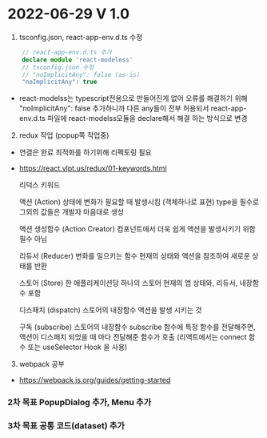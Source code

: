 2022-06-29 V 1.0
================
1. tsconfig.json, react-app-env.d.ts 수정

  ``` typescript
      // react-app-env.d.ts 추가
      declare module 'react-modeless'         
      // tsconfig.json 수정
      // "noImplicitAny": false (as-is)
      "noImplicitAny": true
  ```  

  * react-modelss는 typescript전용으로 만들어진게 없어 오류를 해결하기 위해 
    "noImplicitAny": false 추가하니까 다른 any들이 전부 허용되서 
    react-app-env.d.ts 파일에 react-modelss모듈을 declare해서 해결 하는 방식으로 변경
 
2. redux 작업 (popup쪽 작업중)
  * 연결은 완료 최적화를 하기위해 리펙토링 필요
  * https://react.vlpt.us/redux/01-keywords.html

      리덕스 키워드

      액션 (Action)
      상태에 변화가 필요할 때 발생시킴 (객체하나로 표현)
      type을 필수로 그외의 값들은 개발자 마음대로 생성

      액션 생성함수 (Action Creator)
      컴포넌트에서 더욱 쉽게 액션을 발생시키기 위함
      필수 아님

      리듀서 (Reducer)
      변화를 일으키는 함수
      현재의 상태와 액션을 참조하여 새로운 상태를 반환

      스토어 (Store)
      한 애플리케이션당 하나의 스토어
      현재의 앱 상태와, 리듀서, 내장함수 포함

      디스패치 (dispatch)
      스토어의 내장함수
      액션을 발생 시키는 것

      구독 (subscribe)
      스토어의 내장함수
      subscribe 함수에 특정 함수를 전달해주면, 액션이 디스패치 되었을 때 마다 전달해준 함수가 호출
      (리액트에서는 connect 함수 또는 useSelector Hook 을 사용)

3. webpack 공부
  * https://webpack.js.org/guides/getting-started


### 2차 목표 PopupDialog 추가, Menu 추가
### 3차 목표 공통 코드(dataset) 추가
